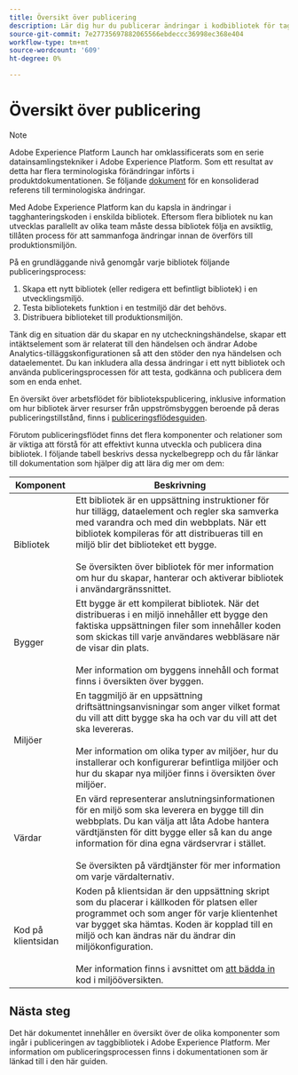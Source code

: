 ```yaml
---
title: Översikt över publicering
description: Lär dig hur du publicerar ändringar i kodbibliotek för tagghantering i Adobe Experience Platform.
source-git-commit: 7e27735697882065566ebdeccc36998ec368e404
workflow-type: tm+mt
source-wordcount: '609'
ht-degree: 0%

---
```


# Översikt över publicering

>[!NOTE]
>
>Adobe Experience Platform Launch har omklassificerats som en serie datainsamlingstekniker i Adobe Experience Platform. Som ett resultat av detta har flera terminologiska förändringar införts i produktdokumentationen. Se följande [dokument](../../term-updates.md) för en konsoliderad referens till terminologiska ändringar.

Med Adobe Experience Platform kan du kapsla in ändringar i tagghanteringskoden i enskilda bibliotek. Eftersom flera bibliotek nu kan utvecklas parallellt av olika team måste dessa bibliotek följa en avsiktlig, tillåten process för att sammanfoga ändringar innan de överförs till produktionsmiljön.

På en grundläggande nivå genomgår varje bibliotek följande publiceringsprocess:

1. Skapa ett nytt bibliotek (eller redigera ett befintligt bibliotek) i en utvecklingsmiljö.
1. Testa bibliotekets funktion i en testmiljö där det behövs.
1. Distribuera biblioteket till produktionsmiljön.

Tänk dig en situation där du skapar en ny utcheckningshändelse, skapar ett intäktselement som är relaterat till den händelsen och ändrar Adobe Analytics-tilläggskonfigurationen så att den stöder den nya händelsen och dataelementet. Du kan inkludera alla dessa ändringar i ett nytt bibliotek och använda publiceringsprocessen för att testa, godkänna och publicera dem som en enda enhet.

En översikt över arbetsflödet för bibliotekspublicering, inklusive information om hur bibliotek ärver resurser från uppströmsbyggen beroende på deras publiceringstillstånd, finns i [publiceringsflödesguiden](./publishing-flow.md).

Förutom publiceringsflödet finns det flera komponenter och relationer som är viktiga att förstå för att effektivt kunna utveckla och publicera dina bibliotek. I följande tabell beskrivs dessa nyckelbegrepp och du får länkar till dokumentation som hjälper dig att lära dig mer om dem:

| Komponent | Beskrivning |
| --- | --- |
| Bibliotek | Ett bibliotek är en uppsättning instruktioner för hur tillägg, dataelement och regler ska samverka med varandra och med din webbplats. När ett bibliotek kompileras för att distribueras till en miljö blir det biblioteket ett bygge.<br><br>Se översikten över  [](./libraries.md) bibliotek för mer information om hur du skapar, hanterar och aktiverar bibliotek i användargränssnittet. |
| Bygger | Ett bygge är ett kompilerat bibliotek. När det distribueras i en miljö innehåller ett bygge den faktiska uppsättningen filer som innehåller koden som skickas till varje användares webbläsare när de visar din plats.<br><br>Mer information om byggens innehåll och format finns i översikten  [](./builds.md) över byggen. |
| Miljöer | En taggmiljö är en uppsättning driftsättningsanvisningar som anger vilket format du vill att ditt bygge ska ha och var du vill att det ska levereras.<br><br>Mer information om olika typer av miljöer, hur du installerar och konfigurerar befintliga miljöer och hur du skapar nya miljöer finns i översikten över  [](./environments.md) miljöer. |
| Värdar | En värd representerar anslutningsinformationen för en miljö som ska leverera en bygge till din webbplats. Du kan välja att låta Adobe hantera värdtjänsten för ditt bygge eller så kan du ange information för dina egna värdservrar i stället.<br><br>Se översikten på  [](./hosts/hosts-overview.md) värdtjänster för mer information om varje värdalternativ. |
| Kod på klientsidan | Koden på klientsidan är den uppsättning skript som du placerar i källkoden för platsen eller programmet och som anger för varje klientenhet var bygget ska hämtas. Koden är kopplad till en miljö och kan ändras när du ändrar din miljökonfiguration.<br><br>Mer information finns i avsnittet om  [att bädda in ](./environments.md#embed-code) kod i miljööversikten. |

## Nästa steg

Det här dokumentet innehåller en översikt över de olika komponenter som ingår i publiceringen av taggbibliotek i Adobe Experience Platform. Mer information om publiceringsprocessen finns i dokumentationen som är länkad till i den här guiden.
